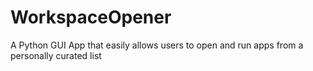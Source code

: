 # WorkspaceOpener
A Python GUI App that easily allows users to open and run apps from a personally curated list
